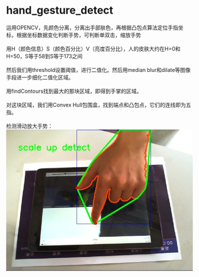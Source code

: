 # hand_gesture_detect
运用OPENCV，先颜色分离，分离出手部肤色，再根据凸包点算法定位手指坐标，根据坐标数据变化判断手势，可判断单双击，缩放手势
<br><br>
用H（颜色信息）S（颜色百分比）V（亮度百分比），人的皮肤大约在H=0和H=50，S等于58到S等于173之间
<br><br>
然后我们用threshold设置阈值，进行二值化。然后用median blur和dilate等图像手段进一步细化二值化区域。
<br><br>
用findContours找到最大的那块区域，即得到手掌的区域。
<br><br>
对这块区域，我们用Convex Hull包围盒，找到端点和凸包点，它们的连线即为五指。
<br><br>
检测滑动放大手势：
<br>
![Image text](https://github.com/hujinxinb/hand_gesture_detect/blob/master/img/1.jpg)
